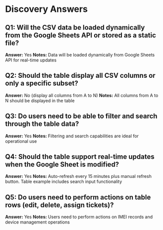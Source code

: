 # Discovery Answers

## Q1: Will the CSV data be loaded dynamically from the Google Sheets API or stored as a static file?
**Answer:** Yes
**Notes:** Data will be loaded dynamically from Google Sheets API for real-time updates

## Q2: Should the table display all CSV columns or only a specific subset?
**Answer:** No (display all columns from A to N)
**Notes:** All columns from A to N should be displayed in the table

## Q3: Do users need to be able to filter and search through the table data?
**Answer:** Yes
**Notes:** Filtering and search capabilities are ideal for operational use

## Q4: Should the table support real-time updates when the Google Sheet is modified?
**Answer:** Yes
**Notes:** Auto-refresh every 15 minutes plus manual refresh button. Table example includes search input functionality

## Q5: Do users need to perform actions on table rows (edit, delete, assign tickets)?
**Answer:** Yes
**Notes:** Users need to perform actions on IMEI records and device management operations
